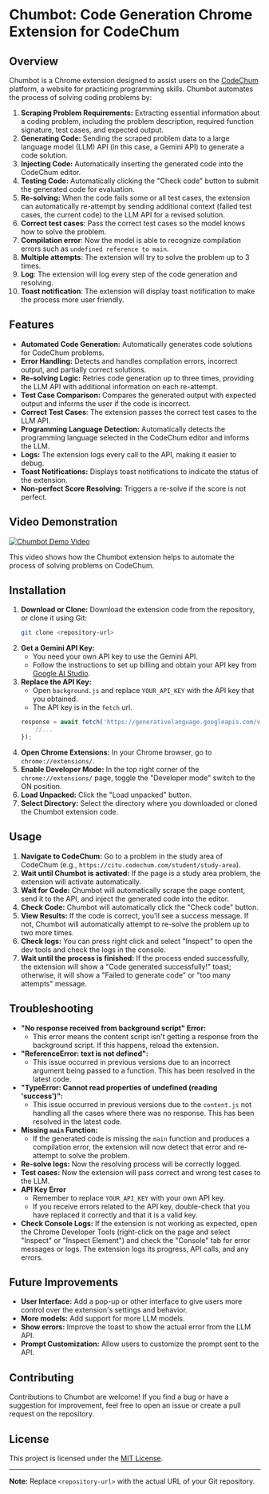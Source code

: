 # Chumbot: Code Generation Chrome Extension for CodeChum

## Overview

Chumbot is a Chrome extension designed to assist users on the [CodeChum](https://www.codechum.com/) platform, a website for practicing programming skills. Chumbot automates the process of solving coding problems by:

1.  **Scraping Problem Requirements:** Extracting essential information about a coding problem, including the problem description, required function signature, test cases, and expected output.
2.  **Generating Code:** Sending the scraped problem data to a large language model (LLM) API (in this case, a Gemini API) to generate a code solution.
3.  **Injecting Code:** Automatically inserting the generated code into the CodeChum editor.
4.  **Testing Code:** Automatically clicking the "Check code" button to submit the generated code for evaluation.
5.  **Re-solving:** When the code fails some or all test cases, the extension can automatically re-attempt by sending additional context (failed test cases, the current code) to the LLM API for a revised solution.
6. **Correct test cases**: Pass the correct test cases so the model knows how to solve the problem.
7. **Compilation error**: Now the model is able to recognize compilation errors such as `undefined reference to main`.
8. **Multiple attempts**: The extension will try to solve the problem up to 3 times.
9. **Log**: The extension will log every step of the code generation and resolving.
10. **Toast notification**: The extension will display toast notification to make the process more user friendly.

## Features

*   **Automated Code Generation:** Automatically generates code solutions for CodeChum problems.
*   **Error Handling:** Detects and handles compilation errors, incorrect output, and partially correct solutions.
*   **Re-solving Logic:** Retries code generation up to three times, providing the LLM API with additional information on each re-attempt.
*   **Test Case Comparison:** Compares the generated output with expected output and informs the user if the code is incorrect.
*   **Correct Test Cases**: The extension passes the correct test cases to the LLM API.
*   **Programming Language Detection:** Automatically detects the programming language selected in the CodeChum editor and informs the LLM.
*   **Logs:** The extension logs every call to the API, making it easier to debug.
*   **Toast Notifications:** Displays toast notifications to indicate the status of the extension.
*   **Non-perfect Score Resolving:** Triggers a re-solve if the score is not perfect.

## Video Demonstration

[![Chumbot Demo Video](https://img.youtube.com/vi/L8T0pts35ug/0.jpg)](https://youtu.be/L8T0pts35ug?si=bT7nOoufdRhkoNED)

This video shows how the Chumbot extension helps to automate the process of solving problems on CodeChum.

## Installation

1.  **Download or Clone:** Download the extension code from the repository, or clone it using Git:
    ```bash
    git clone <repository-url>
    ```
2.  **Get a Gemini API Key:**
    *   You need your own API key to use the Gemini API.
    *   Follow the instructions to set up billing and obtain your API key from [Google AI Studio](https://makersuite.google.com/app/apikey).
3.  **Replace the API Key:**
    *   Open `background.js` and replace `YOUR_API_KEY` with the API key that you obtained.
    *   The API key is in the `fetch` url.
    ```javascript
    response = await fetch('https://generativelanguage.googleapis.com/v1beta/models/gemini-2.0-flash:generateContent?key=YOUR_API_KEY', {
        //...
    });
    ```
4.  **Open Chrome Extensions:** In your Chrome browser, go to `chrome://extensions/`.
5.  **Enable Developer Mode:** In the top right corner of the `chrome://extensions/` page, toggle the "Developer mode" switch to the ON position.
6.  **Load Unpacked:** Click the "Load unpacked" button.
7.  **Select Directory:** Select the directory where you downloaded or cloned the Chumbot extension code.

## Usage

1.  **Navigate to CodeChum:** Go to a problem in the study area of CodeChum (e.g., `https://citu.codechum.com/student/study-area`).
2.  **Wait until Chumbot is activated:** If the page is a study area problem, the extension will activate automatically.
3.  **Wait for Code:** Chumbot will automatically scrape the page content, send it to the API, and inject the generated code into the editor.
4.  **Check Code:** Chumbot will automatically click the "Check code" button.
5.  **View Results:** If the code is correct, you'll see a success message. If not, Chumbot will automatically attempt to re-solve the problem up to two more times.
6.  **Check logs:** You can press right click and select "Inspect" to open the dev tools and check the logs in the console.
7.  **Wait until the process is finished:** If the process ended successfully, the extension will show a "Code generated successfully!" toast; otherwise, it will show a "Failed to generate code" or "too many attempts" message.

## Troubleshooting

*   **"No response received from background script" Error:**
    *   This error means the content script isn't getting a response from the background script. If this happens, reload the extension.
*   **"ReferenceError: text is not defined":**
    *   This issue occurred in previous versions due to an incorrect argument being passed to a function. This has been resolved in the latest code.
*   **"TypeError: Cannot read properties of undefined (reading 'success')":**
    *   This issue occurred in previous versions due to the `content.js` not handling all the cases where there was no response. This has been resolved in the latest code.
*   **Missing `main` Function:**
    *   If the generated code is missing the `main` function and produces a compilation error, the extension will now detect that error and re-attempt to solve the problem.
*   **Re-solve logs:** Now the resolving process will be correctly logged.
*   **Test cases:** Now the extension will pass correct and wrong test cases to the LLM.
*   **API Key Error**
    * Remember to replace `YOUR_API_KEY` with your own API key.
    *   If you receive errors related to the API key, double-check that you have replaced it correctly and that it is a valid key.
*   **Check Console Logs:** If the extension is not working as expected, open the Chrome Developer Tools (right-click on the page and select "Inspect" or "Inspect Element") and check the "Console" tab for error messages or logs. The extension logs its progress, API calls, and any errors.

## Future Improvements

*   **User Interface:** Add a pop-up or other interface to give users more control over the extension's settings and behavior.
*   **More models:** Add support for more LLM models.
*   **Show errors:** Improve the toast to show the actual error from the LLM API.
*   **Prompt Customization:** Allow users to customize the prompt sent to the API.

## Contributing

Contributions to Chumbot are welcome! If you find a bug or have a suggestion for improvement, feel free to open an issue or create a pull request on the repository.

## License

This project is licensed under the [MIT License](https://opensource.org/licenses/MIT).

---

**Note:** Replace `<repository-url>` with the actual URL of your Git repository.
